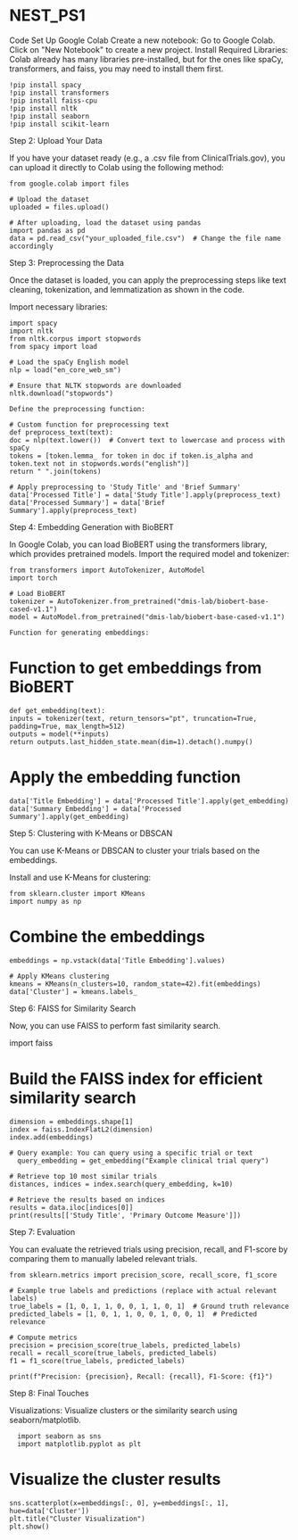 # NEST_PS1
Code
Set Up Google Colab
 Create a new notebook:   Go to Google Colab.
        Click on "New Notebook" to create a new project.
 Install Required Libraries:
        Colab already has many libraries pre-installed, but for the ones like spaCy, transformers, and faiss, you may need to install them first.


    !pip install spacy
    !pip install transformers
    !pip install faiss-cpu
    !pip install nltk
    !pip install seaborn
    !pip install scikit-learn

Step 2: Upload Your Data

If you have your dataset ready (e.g., a .csv file from ClinicalTrials.gov), you can upload it directly to Colab using the following method:

    from google.colab import files

    # Upload the dataset
    uploaded = files.upload()

    # After uploading, load the dataset using pandas
    import pandas as pd
    data = pd.read_csv("your_uploaded_file.csv")  # Change the file name accordingly

Step 3: Preprocessing the Data

Once the dataset is loaded, you can apply the preprocessing steps like text cleaning, tokenization, and lemmatization as shown in the code.

 Import necessary libraries:

    import spacy
    import nltk
    from nltk.corpus import stopwords
    from spacy import load

    # Load the spaCy English model
    nlp = load("en_core_web_sm")

    # Ensure that NLTK stopwords are downloaded
    nltk.download("stopwords")

    Define the preprocessing function:

    # Custom function for preprocessing text
    def preprocess_text(text):
    doc = nlp(text.lower())  # Convert text to lowercase and process with spaCy
    tokens = [token.lemma_ for token in doc if token.is_alpha and token.text not in stopwords.words("english")]
    return " ".join(tokens)

    # Apply preprocessing to 'Study Title' and 'Brief Summary'
    data['Processed Title'] = data['Study Title'].apply(preprocess_text)
    data['Processed Summary'] = data['Brief Summary'].apply(preprocess_text)

Step 4: Embedding Generation with BioBERT

In Google Colab, you can load BioBERT using the transformers library, which provides pretrained models.
 Import the required model and tokenizer:

    from transformers import AutoTokenizer, AutoModel
    import torch

    # Load BioBERT
    tokenizer = AutoTokenizer.from_pretrained("dmis-lab/biobert-base-cased-v1.1")
    model = AutoModel.from_pretrained("dmis-lab/biobert-base-cased-v1.1")

    Function for generating embeddings:

# Function to get embeddings from BioBERT
    def get_embedding(text):
    inputs = tokenizer(text, return_tensors="pt", truncation=True, padding=True, max_length=512)
    outputs = model(**inputs)
    return outputs.last_hidden_state.mean(dim=1).detach().numpy()

# Apply the embedding function
    data['Title Embedding'] = data['Processed Title'].apply(get_embedding)
    data['Summary Embedding'] = data['Processed Summary'].apply(get_embedding)

Step 5: Clustering with K-Means or DBSCAN

You can use K-Means or DBSCAN to cluster your trials based on the embeddings.

Install and use K-Means for clustering:

    from sklearn.cluster import KMeans
    import numpy as np

# Combine the embeddings
    embeddings = np.vstack(data['Title Embedding'].values)

    # Apply KMeans clustering
    kmeans = KMeans(n_clusters=10, random_state=42).fit(embeddings)
    data['Cluster'] = kmeans.labels_

Step 6: FAISS for Similarity Search

Now, you can use FAISS to perform fast similarity search.

import faiss

# Build the FAISS index for efficient similarity search
    dimension = embeddings.shape[1]
    index = faiss.IndexFlatL2(dimension)
    index.add(embeddings)

    # Query example: You can query using a specific trial or text
      query_embedding = get_embedding("Example clinical trial query")

    # Retrieve top 10 most similar trials
    distances, indices = index.search(query_embedding, k=10)

    # Retrieve the results based on indices
    results = data.iloc[indices[0]]
    print(results[['Study Title', 'Primary Outcome Measure']])

Step 7: Evaluation

You can evaluate the retrieved trials using precision, recall, and F1-score by comparing them to manually labeled relevant trials.

    from sklearn.metrics import precision_score, recall_score, f1_score

    # Example true labels and predictions (replace with actual relevant labels)
    true_labels = [1, 0, 1, 1, 0, 0, 1, 1, 0, 1]  # Ground truth relevance
    predicted_labels = [1, 0, 1, 1, 0, 0, 1, 0, 0, 1]  # Predicted relevance

    # Compute metrics
    precision = precision_score(true_labels, predicted_labels)
    recall = recall_score(true_labels, predicted_labels)
    f1 = f1_score(true_labels, predicted_labels)

    print(f"Precision: {precision}, Recall: {recall}, F1-Score: {f1}")

Step 8: Final Touches

 Visualizations:
 Visualize clusters or the similarity search using seaborn/matplotlib.

      import seaborn as sns
      import matplotlib.pyplot as plt

# Visualize the cluster results
    sns.scatterplot(x=embeddings[:, 0], y=embeddings[:, 1], hue=data['Cluster'])
    plt.title("Cluster Visualization")
    plt.show()
